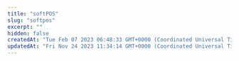 ```yaml
---
title: "softPOS"
slug: "softpos"
excerpt: ""
hidden: false
createdAt: "Tue Feb 07 2023 06:48:33 GMT+0000 (Coordinated Universal Time)"
updatedAt: "Fri Nov 24 2023 11:34:14 GMT+0000 (Coordinated Universal Time)"
---
```

